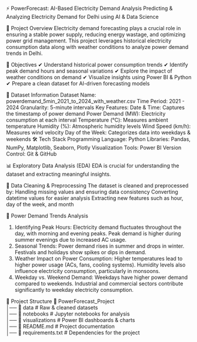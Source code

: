 ⚡ PowerForecast: AI-Based Electricity Demand Analysis
Predicting & Analyzing Electricity Demand for Delhi using AI & Data Science

📌 Project Overview
Electricity demand forecasting plays a crucial role in ensuring a stable power supply, reducing energy wastage, and optimizing power grid management. This project leverages historical electricity consumption data along with weather conditions to analyze power demand trends in Delhi.

🎯 Objectives
✔ Understand historical power consumption trends
✔ Identify peak demand hours and seasonal variations
✔ Explore the impact of weather conditions on demand
✔ Visualize insights using Power BI & Python
✔ Prepare a clean dataset for AI-driven forecasting models

📂 Dataset Information
Dataset Name: powerdemand_5min_2021_to_2024_with_weather.csv
Time Period: 2021 - 2024
Granularity: 5-minute intervals
Key Features:
Date & Time: Captures the timestamp of power demand
Power Demand (MW): Electricity consumption at each interval
Temperature (°C): Measures ambient temperature
Humidity (%): Atmospheric humidity levels
Wind Speed (km/h): Measures wind velocity
Day of the Week: Categorizes data into weekdays & weekends
🛠 Tech Stack
   Programming Language: Python
   Libraries: Pandas, NumPy, Matplotlib, Seaborn, Plotly
   Visualization Tools: Power BI
   Version Control: Git & GitHub

📊 Exploratory Data Analysis (EDA)
EDA is crucial for understanding the dataset and extracting meaningful insights.

📌 Data Cleaning & Preprocessing
The dataset is cleaned and preprocessed by:
  Handling missing values and ensuring data consistency
  Converting datetime values for easier analysis
  Extracting new features such as hour, day of the week, and month

📌 Power Demand Trends Analysis
1) Identifying Peak Hours:
Electricity demand fluctuates throughout the day, with morning and evening peaks.
Peak demand is higher during summer evenings due to increased AC usage.
2) Seasonal Trends:
Power demand rises in summer and drops in winter.
Festivals and holidays show spikes or dips in demand.
3) Weather Impact on Power Consumption:
Higher temperatures lead to higher power usage (ACs, fans, cooling systems).
Humidity levels also influence electricity consumption, particularly in monsoons.
4) Weekday vs. Weekend Demand:
Weekdays have higher power demand compared to weekends.
Industrial and commercial sectors contribute significantly to weekday electricity consumption.

📂 Project Structure
📂 PowerForecast_Project  
│── 📁 data                  # Raw & cleaned datasets  
│── 📁 notebooks             # Jupyter notebooks for analysis  
│── 📁 visualizations        # Power BI dashboards & charts  
│── 📄 README.md             # Project documentation  
│── 📄 requirements.txt      # Dependencies for the project  





